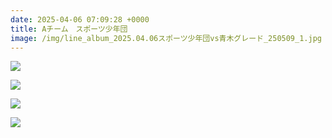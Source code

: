 ```yaml
---
date: 2025-04-06 07:09:28 +0000
title: Aチーム　スポーツ少年団
image: /img/line_album_2025.04.06スポーツ少年団vs青木グレード_250509_1.jpg
---
```

![](/img/line_album_2025.04.06スポーツ少年団vs青木グレード_250509_2.jpg)

![](/img/line_album_2025.04.06スポーツ少年団vs青木グレード_250509_3.jpg)

![](/img/line_album_2025.04.06スポーツ少年団vs青木グレード_250509_4.jpg)

![](/img/line_album_2025.04.06スポーツ少年団vs青木グレード_250509_5.jpg)
